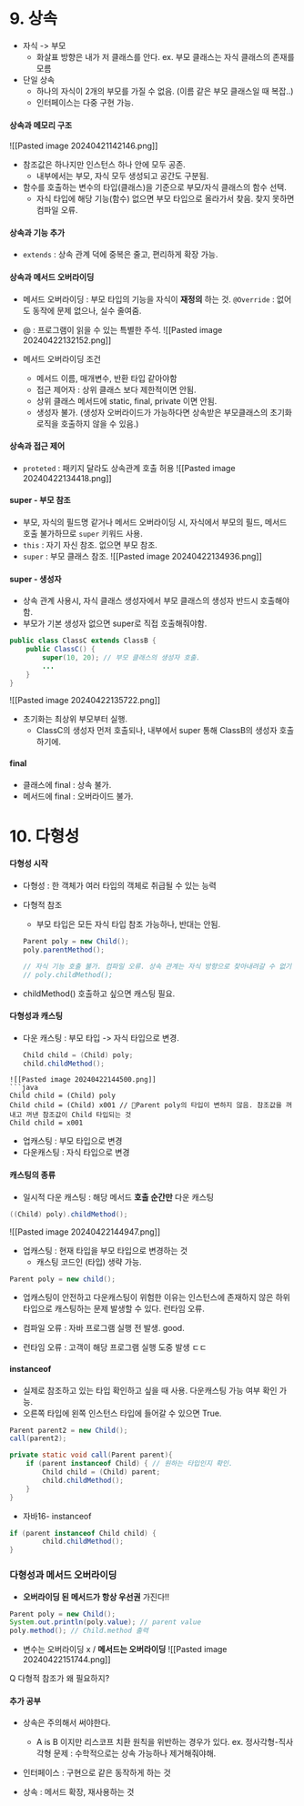 # 9.  상속

* 자식 -> 부모
	* 화살표 방향은 내가 저 클래스를 안다. ex. 부모 클래스는 자식 클래스의 존재를 모름
* 단일 상속
	* 하나의 자식이 2개의 부모를 가질 수 없음. (이름 같은 부모 클래스일 때 복잡..)
	* 인터페이스는 다중 구현 가능.

#### 상속과 메모리 구조
![[Pasted image 20240421142146.png]]
* 참조값은 하나지만 인스턴스 하나 안에 모두 공존.
	* 내부에서는 부모, 자식 모두 생성되고 공간도 구분됨.
* 함수를 호출하는 변수의 타입(클래스)을 기준으로 부모/자식 클래스의 함수 선택.
	* 자식 타입에 해당 기능(함수) 없으면 부모 타입으로 올라가서 찾음. 찾지 못하면 컴파일 오류.

#### 상속과 기능 추가
* `extends` : 상속 관계 덕에 중복은 줄고, 편리하게 확장 가능.

#### 상속과 메서드 오버라이딩
* 메서드 오버라이딩 : 부모 타입의 기능을 자식이 **재정의** 하는 것. `@Override` : 없어도 동작에 문제 없으나, 실수 줄여줌.
* @ : 프로그램이 읽을 수 있는 특별한 주석.
![[Pasted image 20240422132152.png]]

* 메서드 오버라이딩 조건
	* 메서드 이름, 매개변수, 반환 타입 같아야함
	* 접근 제어자 : 상위 클래스 보다 제한적이면 안됨.
	* 상위 클래스 메서드에 static, final, private 이면 안됨.
	* 생성자 불가. (생성자 오버라이드가 가능하다면 상속받은 부모클래스의 초기화 로직을 호출하지 않을 수 있음.)

#### 상속과 접근 제어
* `proteted` : 패키지 달라도 상속관계 호출 허용
![[Pasted image 20240422134418.png]]

#### super - 부모 참조
* 부모, 자식의 필드명 같거나 메서드 오버라이딩 시, 자식에서 부모의 필드, 메서드 호출 불가하므로 `super` 키워드 사용.
*  `this` : 자기 자신 참조. 없으면 부모 참조.
* `super` : 부모 클래스 참조. 
![[Pasted image 20240422134936.png]]

#### super - 생성자
* 상속 관계 사용시, 자식 클래스 생성자에서 부모 클래스의 생성자 반드시 호출해야함.
* 부모가 기본 생성자 없으면 super로 직접 호출해줘야함.
```java
public class ClassC extends ClassB {
	public ClassC() {
		super(10, 20); // 부모 클래스의 생성자 호출.
		...
	}
}
```
![[Pasted image 20240422135722.png]]
* 초기화는 최상위 부모부터 실행.
	* ClassC의 생성자 먼저 호출되나, 내부에서 super 통해 ClassB의 생성자 호출하기에.

#### final
* 클래스에 final : 상속 불가.
* 메서드에 final : 오버라이드 불가.


# 10.  다형성
#### 다형성 시작
* 다형성 : 한 객체가 여러 타입의 객체로 취급될 수 있는 능력

* 다형적 참조
	* 부모 타입은 모든 자식 타입 참조 가능하나, 반대는 안됨.
	```java
	Parent poly = new Child();
	poly.parentMethod();

	// 자식 기능 호출 불가. 컴파일 오류. 상속 관계는 자식 방향으로 찾아내려갈 수 없기 때문.
	// poly.childMethod(); 
	```

* childMethod() 호출하고 싶으면 캐스팅 필요.

#### 다형성과 캐스팅
* 다운 캐스팅 : 부모 타입 -> 자식 타입으로 변경.
	```java
	Child child = (Child) poly;
	child.childMethod();
```
![[Pasted image 20240422144500.png]]
```java
Child child = (Child) poly
Child child = (Child) x001 // Parent poly의 타입이 변하지 않음. 참조값을 꺼내고 꺼낸 참조값이 Child 타입되는 것
Child child = x001
```

* 업캐스팅 : 부모 타입으로 변경
* 다운캐스팅 : 자식 타입으로 변경

#### 캐스팅의 종류
* 일시적 다운 캐스팅 : 해당 메서드 **호출 순간만** 다운 캐스팅
```java
((Child) poly).childMethod();
```
![[Pasted image 20240422144947.png]]

* 업캐스팅 : 현재 타입을 부모 타입으로 변경하는 것
	* 캐스팅 코드인 (타입) 생략 가능.
```java
Parent poly = new child();
```

* 업캐스팅이 안전하고 다운캐스팅이 위험한 이유는 인스턴스에 존재하지 않은 하위 타입으로 캐스팅하는 문제 발생할 수 있다. 런타임 오류.

* 컴파일 오류 : 자바 프로그램 실행 전 발생. good.
* 런타임 오류 : 고객이 해당 프로그램 실행 도중 발생 ㄷㄷ

#### instanceof
* 실제로 참조하고 있는 타입 확인하고 싶을 때 사용. 다운캐스팅 가능 여부 확인 가능.
* 오른쪽 타입에 왼쪽 인스턴스 타입에 들어갈 수 있으면 True.
```java
Parent parent2 = new Child();
call(parent2);

private static void call(Parent parent){
	if (parent instanceof Child) { // 원하는 타입인지 확인.
		Child child = (Child) parent;
		child.childMethod();
	}
}
```
* 자바16- instanceof
```java
if (parent instanceof Child child) {
		child.childMethod();
}
```

### 다형성과 메서드 오버라이딩
* **오버라이딩 된 메서드가 항상 우선권** 가진다!!
```java
Parent poly = new Child();
System.out.println(poly.value); // parent value
poly.method(); // Child.method 출력
```
* 변수는 오버라이딩 x / **메서드는 오버라이딩**
![[Pasted image 20240422151744.png]]


Q 다형적 참조가 왜 필요하지? 

#### 추가 공부
* 상속은 주의해서 써야한다.
	* A is B 이지만 리스코프 치환 원칙을 위반하는 경우가 있다. ex. 정사각형-직사각형 문제 : 수학적으로는 상속 가능하나 제거해줘야해.

* 인터페이스 : 구현으로 같은 동작하게 하는 것
* 상속 : 메서드 확장, 재사용하는 것